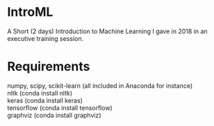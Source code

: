 # IntroML

A Short (2 days) Introduction to Machine Learning I gave in 2018 in an executive training session.

# Requirements

numpy, scipy, scikit-learn (all included in Anaconda for instance)<br>
nltk (conda install nltk)<br>
keras (conda install keras)<br>
tensorflow (conda install tensorflow)<br>
graphviz (conda install graphviz)


